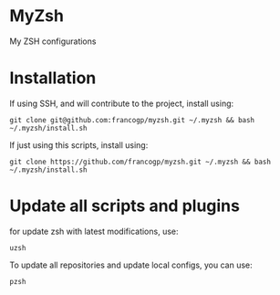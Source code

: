 # MyZsh
My ZSH configurations

# Installation 

If using SSH, and will contribute to the project, install using:
```
git clone git@github.com:francogp/myzsh.git ~/.myzsh && bash ~/.myzsh/install.sh
```
If just using this scripts, install using:
```
git clone https://github.com/francogp/myzsh.git ~/.myzsh && bash ~/.myzsh/install.sh
```
# Update all scripts and plugins
for update zsh with latest modifications, use:
```
uzsh
```
To update all repositories and update local configs, you can use:
```
pzsh
```